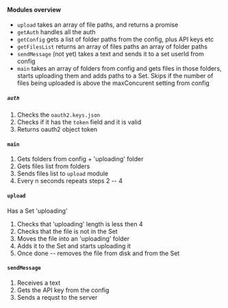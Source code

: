 #### Modules overview
*   `upload` takes an array of file paths, and returns a promise
*   `getAuth` handles all the auth
*   `getConfig` gets a list of folder paths from the config, plus API keys etc
*   `getFilesList` returns an array of files paths an array of folder paths
*   `sendMessage` (not yet) takes a text and sends it to a set userId from config
*   `main` takes an array of folders from config and gets files in those folders, starts uploading them and adds paths to a Set. Skips if the number of files being uploaded is above the maxConcurent setting from config

##### `auth`
1.  Checks the `oauth2.keys.json`
2.  Checks if it has the `token` field and it is valid
3.  Returns oauth2 object token
#### `main`
1.  Gets folders from config + 'uploading' folder
2.  Gets files list from folders
3.  Sends files list to `upload` module
4.  Every n seconds repeats steps 2 -- 4
#### `upload`
Has a Set 'uploading'
1.  Checks that 'uploading' length is less then 4
2.  Checks that the file is not in the Set
3.  Moves the file into an 'uploading' folder
4.  Adds it to the Set and starts uploading it
5.  Once done -- removes the file from disk and from the Set
#### `sendMessage`
1.  Receives a text
2.  Gets the API key from the config
3.  Sends a requst to the server
